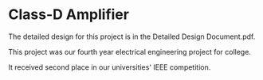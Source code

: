 # Class-D Amplifier

The detailed design for this project is in the Detailed Design Document.pdf.

This project was our fourth year electrical engineering project for college.

It received second place in our universities' IEEE competition.
